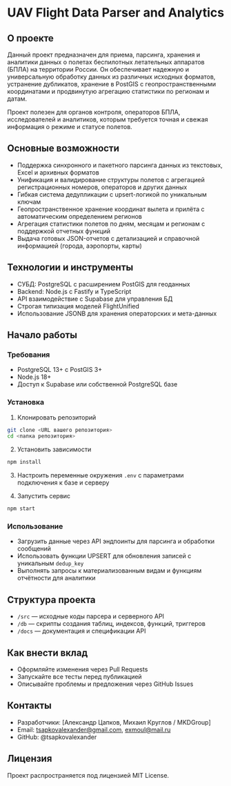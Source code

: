 # UAV Flight Data Parser and Analytics

## О проекте

Данный проект предназначен для приема, парсинга, хранения и аналитики данных о полетах беспилотных летательных аппаратов (БПЛА) на территории России. Он обеспечивает надежную и универсальную обработку данных из различных исходных форматов, устранение дубликатов, хранение в PostGIS с геопространственными координатами и продвинутую агрегацию статистики по регионам и датам.

Проект полезен для органов контроля, операторов БПЛА, исследователей и аналитиков, которым требуется точная и свежая информация о режиме и статусе полетов.

## Основные возможности

- Поддержка синхронного и пакетного парсинга данных из текстовых, Excel и архивных форматов
- Унификация и валидирование структуры полетов с агрегацией регистрационных номеров, операторов и других данных
- Гибкая система дедупликации с upsert-логикой по уникальным ключам
- Геопространственное хранение координат вылета и прилёта с автоматическим определением регионов
- Агрегация статистики полетов по дням, месяцам и регионам с поддержкой отчетных функций
- Выдача готовых JSON-отчетов с детализацией и справочной информацией (города, аэропорты, карты)

## Технологии и инструменты

- СУБД: PostgreSQL с расширением PostGIS для геоданных
- Backend: Node.js с Fastify и TypeScript
- API взаимодействие с Supabase для управления БД
- Строгая типизация моделей FlightUnified
- Использование JSONB для хранения операторских и мета-данных

## Начало работы

### Требования

- PostgreSQL 13+ с PostGIS 3+
- Node.js 18+
- Доступ к Supabase или собственной PostgreSQL базе

### Установка

1. Клонировать репозиторий

```bash
git clone <URL вашего репозитория>
cd <папка репозитория>
```

2. Установить зависимости

```bash
npm install
```

3. Настроить переменные окружения `.env` с параметрами подключения к базе и серверу

4. Запустить сервис

```bash
npm start
```

### Использование

- Загрузить данные через API эндпоинты для парсинга и обработки сообщений
- Использовать функции UPSERT для обновления записей с уникальным `dedup_key`
- Выполнять запросы к материализованным видам и функциям отчётности для аналитики

## Структура проекта

- `/src` — исходные коды парсера и серверного API
- `/db` — скрипты создания таблиц, индексов, функций, триггеров
- `/docs` — документация и спецификации API

## Как внести вклад

- Оформляйте изменения через Pull Requests
- Запускайте все тесты перед публикацией
- Описывайте проблемы и предложения через GitHub Issues

## Контакты

- Разработчики: [Александр Цапков, Михаил Круглов / MKDGroup]
- Email: tsapkovalexander@gmail.com, exmoul@mail.ru
- GitHub: @tsapkovalexander

## Лицензия

Проект распространяется под лицензией MIT License.

